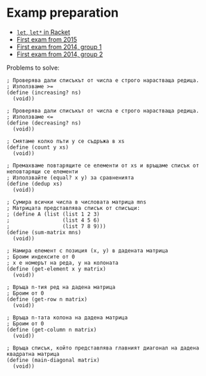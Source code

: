 # Examp preparation

* [`let`, `let*` in Racket](https://docs.racket-lang.org/reference/let.html)
* [First exam from 2015](https://docs.google.com/document/d/1-ZoGJVt_1oOHVuug8t1-317HbJnB2cvngMCq5Bory1c/edit)
* [First exam from 2014, group 1](https://github.com/fmi/fp2014/blob/master/exam/exam1/group1.md)
* [First exam from 2014, group 2](https://github.com/fmi/fp2014/blob/master/exam/exam1/group2.md)

Problems to solve:

```racket
; Проверява дали списъкът от числа е строго нарастваща редица.
; Използваме >=
(define (increasing? ns)
  (void))

; Проверява дали списъкът от числа е строго нарастваща редица.
; Използваме <=
(define (decreasing? ns)
  (void))

; Смятаме колко пъти y се съдръжа в xs
(define (count y xs)
  (void))

; Премахваме повтарящите се елементи от xs и връщаме списък от неповтарящи се елементи
; Използвайте (equal? x y) за сравненията
(define (dedup xs)
  (void))

; Сумира всички числа в числовата матрица mns
; Матрицата представлява списък от списъци:
; (define A (list (list 1 2 3)
;                 (list 4 5 6)
;                 (list 7 8 9)))
(define (sum-matrix mns)
  (void))

; Намира елемент с позиция (x, y) в дадената матрица
; Броим индексите от 0
; x е номерът на реда, y на колоната
(define (get-element x y matrix)
  (void))

; Връща n-тия ред на дадена матрица
; Броим от 0
(define (get-row n matrix)
  (void))

; Връща n-тата колона на дадена матрица
; Броим от 0
(define (get-column n matrix)
  (void))

; Връща списък, който представлява главният диагонал на дадена квадратна матрица
(define (main-diagonal matrix)
  (void))
```
